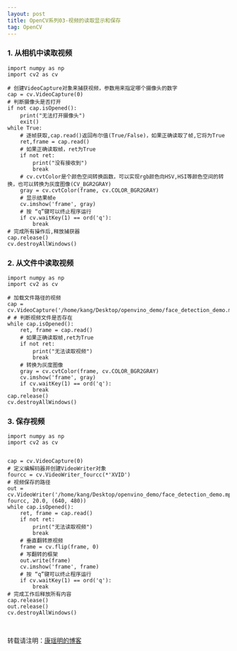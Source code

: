 ```yaml
---
layout: post
title: OpenCV系列03-视频的读取显示和保存
tag: OpenCV
---
```



### 1. 从相机中读取视频

    import numpy as np 
    import cv2 as cv 

    # 创建VideoCapture对象来捕获视频，参数用来指定哪个摄像头的数字
    cap = cv.VideoCapture(0)
    # 判断摄像头是否打开
    if not cap.isOpened():
        print("无法打开摄像头")
        exit()
    while True:
        # 逐帧获取,cap.read()返回布尔值(True/False)，如果正确读取了帧,它将为True
        ret,frame = cap.read()
        # 如果正确读取帧，ret为True
        if not ret:
            print("没有接收到")
            break
        # cv.cvtColor是个颜色空间转换函数，可以实现rgb颜色向HSV,HSI等颜色空间的转换，也可以转换为灰度图像(CV_BGR2GRAY)
        gray = cv.cvtColor(frame, cv.COLOR_BGR2GRAY)
        # 显示结果帧e
        cv.imshow('frame', gray)
        # 按 “q”键可以终止程序运行
        if cv.waitKey(1) == ord('q'):
            break
    # 完成所有操作后,释放捕获器
    cap.release()
    cv.destroyAllWindows()



### 2. 从文件中读取视频

    import numpy as np
    import cv2 as cv

    # 加载文件路径的视频
    cap = cv.VideoCapture('/home/kang/Desktop/openvino_demo/face_detection_demo.mp4')
    # # 判断视频文件是否存在
    while cap.isOpened():
        ret, frame = cap.read()
        # 如果正确读取帧,ret为True
        if not ret:
            print("无法读取视频")
            break
        # 转换为灰度图像
        gray = cv.cvtColor(frame, cv.COLOR_BGR2GRAY)
        cv.imshow('frame', gray)
        if cv.waitKey(1) == ord('q'):
            break
    cap.release()
    cv.destroyAllWindows()






### 3. 保存视频

    import numpy as np
    import cv2 as cv


    cap = cv.VideoCapture(0)
    # 定义编解码器并创建VideoWriter对象
    fourcc = cv.VideoWriter_fourcc(*'XVID')
    # 视频保存的路径
    out = cv.VideoWriter('/home/kang/Desktop/openvino_demo/face_detection_demo.mp4', fourcc, 20.0, (640, 480))
    while cap.isOpened():
        ret, frame = cap.read()
        if not ret:
            print("无法读取视频")
            break
        # 垂直翻转原视频
        frame = cv.flip(frame, 0)
        # 写翻转的框架
        out.write(frame)
        cv.imshow('frame', frame)
        # 按 “q”键可以终止程序运行
        if cv.waitKey(1) == ord('q'):
            break
    # 完成工作后释放所有内容
    cap.release()
    out.release()
    cv.destroyAllWindows()


<br>

转载请注明：[康瑶明的博客](https://luckykang.github.io) 
